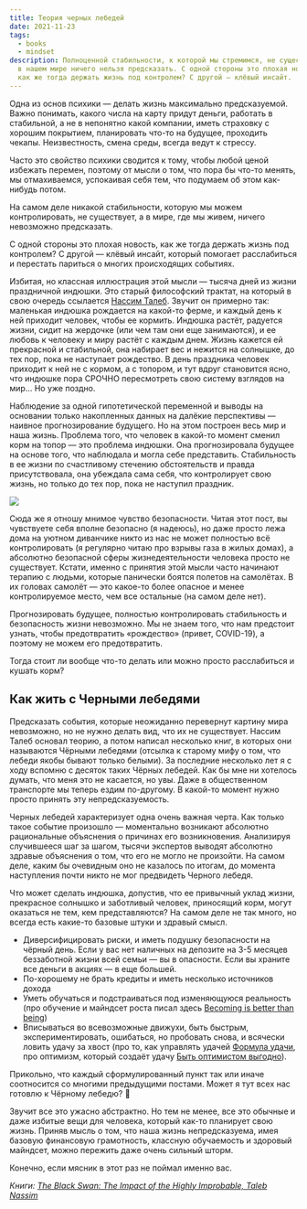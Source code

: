 ```yaml
---
title: Теория черных лебедей
date: 2021-11-23
tags:
  - books
  - mindset
description: Полноценной стабильности, к которой мы стремимся, не существует, и
  в нашем мире ничего нельзя предсказать. С одной стороны это плохая новость,
  как же тогда держать жизнь под контролем? С другой — клёвый инсайт.
---
```

Одна из основ психики — делать жизнь максимально предсказуемой. Важно понимать, какого числа на карту придут деньги, работать в стабильной, а не в непонятно какой компании, иметь страховку с хорошим покрытием, планировать что-то на будущее, проходить чекапы. Неизвестность, смена среды, всегда ведут к стрессу. 

Часто это свойство психики сводится к тому, чтобы любой ценой избежать перемен, поэтому от мысли о том, что пора бы что-то менять, мы отмахиваемся, успокаивая себя тем, что подумаем об этом как-нибудь потом.

На самом деле никакой стабильности, которую мы можем контролировать, не существует, а в мире, где мы живем, ничего невозможно предсказать.

С одной стороны это плохая новость, как же тогда держать жизнь под контролем? С другой — клёвый инсайт, который помогает расслабиться и перестать париться о многих происходящих событиях.

Избитая, но классная иллюстрация этой мысли — тысяча дней из жизни праздничной индюшки. Это старый философский трактат, на который в свою очередь ссылается [Нассим Талеб](https://ru.wikipedia.org/wiki/Талеб,_Нассим_Николас). Звучит он примерно так: маленькая индюшка рождается на какой-то ферме, и каждый день к ней приходит человек, чтобы ее кормить. Индюшка растёт, радуется жизни, сидит на жердочке (или чем там они еще занимаются), и ее любовь к человеку и миру растёт с каждым днем. Жизнь кажется ей прекрасной и стабильной, она набирает вес и нежится на солнышке, до тех пор, пока не наступает рождество. В день праздника человек приходит к ней не с кормом, а с топором, и тут вдруг становится ясно, что индюшке пора СРОЧНО пересмотреть свою систему взглядов на мир… Но уже поздно.

Наблюдение за одной гипотетической переменной и выводы на основании только накопленных данных на далёкие перспективы — наивное прогнозирование будущего. Но на этом построен весь мир и наша жизнь. Проблема того, что человек в какой-то момент сменил корм на топор — это проблема индюшки. Она прогнозировала будущее на основе того, что наблюдала и могла себе представить. Стабильность в ее жизни по счастливому стечению обстоятельств и правда присутствовала, она убеждала сама себя, что контролирует свою жизнь, но только до тех пор, пока не наступил праздник.

![](https://libmir.com/i/4/155404/i_001.png)

Сюда же я отношу мнимое чувство безопасности. Читая этот пост, вы чувствуете себя вполне безопасно (я надеюсь), но даже просто лежа дома на уютном диванчике никто из нас не может полностью всё контролировать (я регулярно читаю про взрывы газа в жилых домах), а абсолютно безопасной сферы жизнедеятельности человека просто не существует. Кстати, именно с принятия этой мысли часто начинают терапию с людьми, которые панически боятся полетов на самолётах. В их головах самолёт — это какое-то более опасное и менее контролируемое место, чем все остальные (на самом деле нет).

Прогнозировать будущее, полностью контролировать стабильность и безопасность жизни невозможно. Мы не знаем того, что нам предстоит узнать, чтобы предотвратить «рождество» (привет, COVID-19), а поэтому не можем его предотвратить.

Тогда стоит ли вообще что-то делать или можно просто расслабиться и кушать корм? 

## Как жить с Черными лебедями

Предсказать события, которые неожиданно перевернут картину мира невозможно, но не нужно делать вид, что их не существует. Нассим Талеб основал теорию, а потом написал несколько книг, в которых они называются Чёрными лебедями (отсылка к старому мифу о том, что лебеди якобы бывают только белыми). За последние несколько лет я с ходу вспомню с десяток таких Чёрных лебедей. Как бы мне ни хотелось думать, что меня это не касается, но увы. Даже в общественном транспорте мы теперь ездим по-другому. В какой-то момент нужно просто принять эту непредсказуемость.

Черных лебедей характеризует одна очень важная черта. Как только такое событие произошло — моментально возникают абсолютно рациональные объяснения о причинах его возникновения. Анализируя случившееся шаг за шагом, тысячи экспертов выводят абсолютно здравые объяснения о том, что его не могло не произойти. На самом деле, каким бы очевидным оно не казалось по итогам, до момента наступления почти никто не мог предвидеть Черного лебедя.

Что может сделать индюшка, допустив, что ее привычный уклад жизни, прекрасное солнышко и заботливый человек, приносящий корм, могут оказаться не тем, кем представляются? На самом деле не так много, но всегда есть какие-то базовые штуки и здравый смысл.

* Диверсифицировать риски, и иметь подушку безопасности на чёрный день. Если у вас нет наличных на депозите на 3-5 месяцев беззаботной жизни всей семьи — вы в опасности. Если вы храните все деньги в акциях — в еще большей.
* По-хорошему не брать кредиты и иметь несколько источников дохода
* Уметь обучаться и подстраиваться под изменяющуюся реальность (про обучение и майндсет роста писал здесь [Becoming is better than being](https://deeonis.ru/blog/becomming-is-better-than-being/))
* Вписываться во всевозможные движухи, быть быстрым, экспериментировать, ошибаться, но пробовать снова, и всячески ловить удачу за хвост (про то, как управлять удачей [Формула удачи](https://deeonis.ru/blog/the-formula-of-luck/), про оптимизм, который создаёт удачу [Быть оптимистом выгодно](https://deeonis.ru/blog/optimism-is-profitable/)).

Прикольно, что каждый сформулированный пункт так или иначе соотносится со многими предыдущими постами. Может я тут всех нас готовлю к Чёрному лебедю? 🙂

Звучит все это ужасно абстрактно. Но тем не менее, все это обычные и даже избитые вещи для человека, который как-то планирует свою жизнь. Приняв мысль о том, что наша жизнь непредсказуема, имея базовую финансовую грамотность, классную обучаемость и здоровый майндсет, можно пережить даже очень сильный шторм.

Конечно, если мясник в этот раз не поймал именно вас.

*Книги: [The Black Swan: The Impact of the Highly Improbable, Taleb Nassim](https://www.amazon.com/Black-Swan-Improbable-Robustness-Fragility/dp/081297381X/ref=sr_1_1?crid=2V21LZUZ0MEMW&keywords=black+swan+book&qid=1637698839&sprefix=black+swan%2Caps%2C306&sr=8-1)*